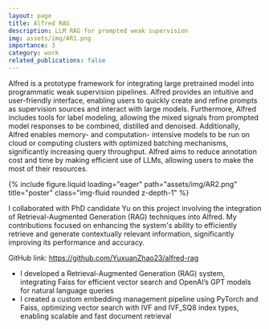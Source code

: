 ```yaml
---
layout: page
title: Alfred RAG
description: LLM RAG for prompted weak supervision
img: assets/img/AR1.png
importance: 3
category: work
related_publications: false
---
```


Alfred is a prototype framework for integrating large pretrained model into programmatic weak supervision pipelines. Alfred provides an intuitive and user-friendly interface, enabling users to quickly create and refine prompts as supervision sources and interact with large models. Furthermore, Alfred includes tools for label modeling, allowing the mixed signals from prompted model responses to be combined, distilled and denoised. Additionally, Alfred enables memory- and computation- intensive models to be run on cloud or computing clusters with optimized batching mechanisms, significantly increasing query throughput. Alfred aims to reduce annotation cost and time by making efficient use of LLMs, allowing users to make the most of their resources.

<div class="row">
    <div class="col-sm mt-3 mt-md-0">
        {% include figure.liquid loading="eager" path="assets/img/AR2.png" title="poster" class="img-fluid rounded z-depth-1" %}
    </div>
</div>

I collaborated with PhD candidate Yu on this project involving the integration of Retrieval-Augmented Generation (RAG) techniques into Alfred. My contributions focused on enhancing the system's ability to efficiently retrieve and generate contextually relevant information, significantly improving its performance and accuracy.

GitHub link: <a href="https://github.com/YuxuanZhao23/alfred-rag">https://github.com/YuxuanZhao23/alfred-rag</a>

- I developed a Retrieval-Augmented Generation (RAG) system, integrating Faiss for efficient vector search
and OpenAI’s GPT models for natural language queries
- I created a custom embedding management pipeline using PyTorch and Faiss, optimizing vector search with IVF and IVF_SQ8 index types, enabling scalable and fast document retrieval
